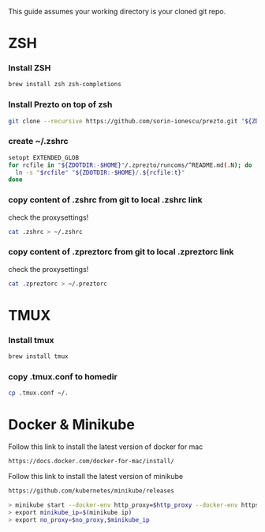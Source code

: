 This guide assumes your working directory is your cloned git repo.
# ZSH

### Install ZSH
```sh
brew install zsh zsh-completions
```
### Install Prezto on top of zsh
```sh
git clone --recursive https://github.com/sorin-ionescu/prezto.git "${ZDOTDIR:-$HOME}/.zprezto"
```
### create ~/.zshrc
```sh
setopt EXTENDED_GLOB
for rcfile in "${ZDOTDIR:-$HOME}"/.zprezto/runcoms/^README.md(.N); do
  ln -s "$rcfile" "${ZDOTDIR:-$HOME}/.${rcfile:t}"
done
```
### copy content of .zshrc from git to local .zshrc link
check the proxysettings!
```sh
cat .zshrc > ~/.zshrc
```
### copy content of .zpreztorc from git to local .zpreztorc link
check the proxysettings!
```sh
cat .zpreztorc > ~/.preztorc
```


# TMUX

### Install tmux
```sh
brew install tmux
```

### copy .tmux.conf to homedir
```sh
cp .tmux.conf ~/.
```


# Docker & Minikube
Follow this link to install the latest version of docker for mac
```sh
https://docs.docker.com/docker-for-mac/install/
```
Follow this link to install the latest version of minikube
```sh
https://github.com/kubernetes/minikube/releases
```

```sh
> minikube start --docker-env http_proxy=$http_proxy --docker-env https_proxy=$https_proxy --docker-env no_proxy=$no_proxy
> export minikube_ip=$(minikube ip)
> export no_proxy=$no_proxy,$minikube_ip
```
